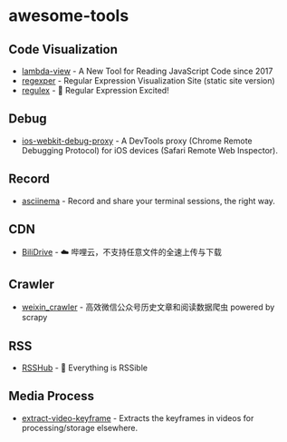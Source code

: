 # awesome-tools

## Code Visualization
- [lambda-view](https://github.com/Jianru-Lin/lambda-view) - A New Tool for Reading JavaScript Code since 2017
- [regexper](https://regexper.com/) - Regular Expression Visualization Site (static site version)
- [regulex](https://jex.im/regulex) - 🚧 Regular Expression Excited!

## Debug
- [ios-webkit-debug-proxy](https://github.com/google/ios-webkit-debug-proxy) - A DevTools proxy (Chrome Remote Debugging Protocol) for iOS devices (Safari Remote Web Inspector).

## Record
- [asciinema](https://asciinema.org/) - Record and share your terminal sessions, the right way.

## CDN
- [BiliDrive](https://github.com/Hsury/BiliDrive) - ☁️  哔哩云，不支持任意文件的全速上传与下载

## Crawler
- [weixin_crawler](https://github.com/54xingzhe/weixin_crawler) - 高效微信公众号历史文章和阅读数据爬虫 powered by scrapy

## RSS
- [RSSHub](https://github.com/DIYgod/RSSHub) - 🍰 Everything is RSSible

## Media Process
- [extract-video-keyframe](https://github.com/minqukanq/extract-video-keyframe) - Extracts the keyframes in videos for processing/storage elsewhere.
